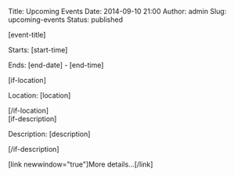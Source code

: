 Title: Upcoming Events
Date: 2014-09-10 21:00
Author: admin
Slug: upcoming-events
Status: published

<div class="gce-list-event gce-tooltip-event">

\[event-title\]

</div>

<div>

Starts: \[start-time\]

</div>

<div>

Ends: \[end-date\] - \[end-time\]

</div>

\[if-location\]

<div>

Location: \[location\]

</div>

\[/if-location\]  
\[if-description\]

<div>

Description: \[description\]

</div>

\[/if-description\]

<div>

\[link newwindow="true"\]More details...\[/link\]

</div>
